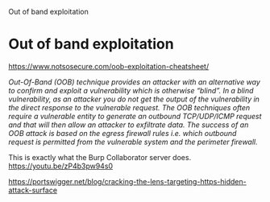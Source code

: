 Out of band exploitation

# Out of band exploitation

https://www.notsosecure.com/oob-exploitation-cheatsheet/

*Out-Of-Band (OOB) technique provides an attacker with an alternative way to confirm and exploit a vulnerability which is otherwise “blind”. In a blind vulnerability, as an attacker you do not get the output of the vulnerability in the direct response to the vulnerable request. The OOB techniques often require a vulnerable entity to generate an outbound TCP/UDP/ICMP request and that will then allow an attacker to exfiltrate data. The success of an OOB attack is based on the egress firewall rules i.e. which outbound request is permitted from the vulnerable system and the perimeter firewall.*

This is exactly what the Burp Collaborator server does.
https://youtu.be/zP4b3pw94s0

https://portswigger.net/blog/cracking-the-lens-targeting-https-hidden-attack-surface
